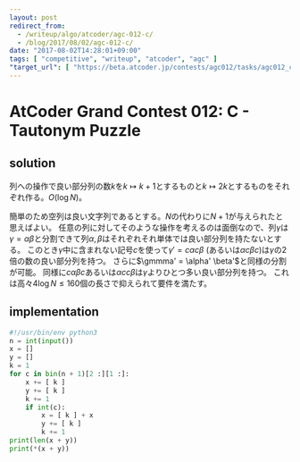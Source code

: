 ```yaml
---
layout: post
redirect_from:
  - /writeup/algo/atcoder/agc-012-c/
  - /blog/2017/08/02/agc-012-c/
date: "2017-08-02T14:28:01+09:00"
tags: [ "competitive", "writeup", "atcoder", "agc" ]
"target_url": [ "https://beta.atcoder.jp/contests/agc012/tasks/agc012_c" ]
---
```


# AtCoder Grand Contest 012: C - Tautonym Puzzle

## solution

列への操作で良い部分列の数$k$を$k \mapsto k + 1$とするものと$k \mapsto 2k$とするものをそれぞれ作る。$O(\log N)$。

簡単のため空列は良い文字列であるとする。$N$の代わりに$N + 1$が与えられたと思えばよい。
任意の列に対してそのような操作を考えるのは面倒なので、列$\gamma$は$\gamma = \alpha \beta$と分割できて列$\alpha, \beta$はそれぞれそれ単体では良い部分列を持たないとする。
このとき$\gamma$中に含まれない記号$c$を使って$\gamma' = c \alpha c \beta$ (あるいは$\alpha c \beta c$)は$\gamma$の$2$倍の数の良い部分列を持つ。
さらに$\gmmma' = \alpha' \beta'$と同様の分割が可能。
同様に$c \alpha \beta c$あるいは$\alpha c c \beta$は$\gamma$よりひとつ多い良い部分列を持つ。
これは高々$4\log N \le 160$個の長さで抑えられて要件を満たす。

## implementation

``` python
#!/usr/bin/env python3
n = int(input())
x = []
y = []
k = 1
for c in bin(n + 1)[2 :][1 :]:
    x += [ k ]
    y += [ k ]
    k += 1
    if int(c):
        x = [ k ] + x
        y += [ k ]
        k += 1
print(len(x + y))
print(*(x + y))
```
